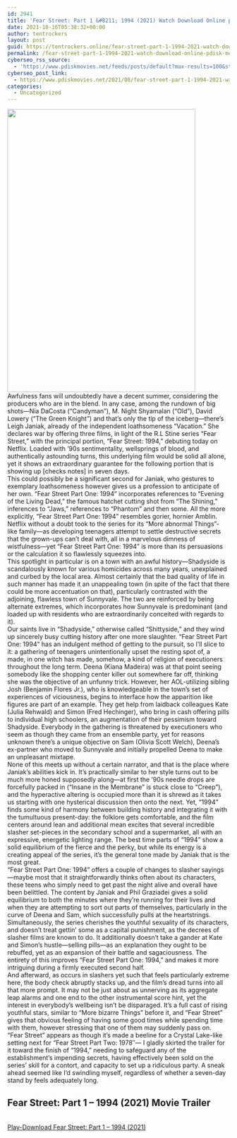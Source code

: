 ```yaml
---
id: 2941
title: 'Fear Street: Part 1 &#8211; 1994 (2021) Watch Download Online pdisk Movie'
date: 2021-10-16T05:38:32+00:00
author: tentrockers
layout: post
guid: https://tentrockers.online/fear-street-part-1-1994-2021-watch-download-online-pdisk-movie/
permalink: /fear-street-part-1-1994-2021-watch-download-online-pdisk-movie/
cyberseo_rss_source:
  - 'https://www.pdiskmovies.net/feeds/posts/default?max-results=100&start-index=701'
cyberseo_post_link:
  - https://www.pdiskmovies.net/2021/08/fear-street-part-1-1994-2021-watch.html
categories:
  - Uncategorized
---
```

<div class="separator">
  <a href="https://1.bp.blogspot.com/-nOyGIZ3F-Xg/YSs5XcjzjjI/AAAAAAAAAeM/Euy9KZSNIjceUqbPBVKdcSU0s5eNah9CACLcBGAsYHQ/s900/Fear%2BStreet%2BPart%2B1%2B-%2B1994%2B%25282021%2529%2BWatch%2BDownload%2BOnline%2Bpdisk%2BMovie.jpg" imageanchor="1"><img loading="lazy" border="0" data-original-height="900" data-original-width="600" height="640" src="https://1.bp.blogspot.com/-nOyGIZ3F-Xg/YSs5XcjzjjI/AAAAAAAAAeM/Euy9KZSNIjceUqbPBVKdcSU0s5eNah9CACLcBGAsYHQ/w426-h640/Fear%2BStreet%2BPart%2B1%2B-%2B1994%2B%25282021%2529%2BWatch%2BDownload%2BOnline%2Bpdisk%2BMovie.jpg" width="426" /></a>
</div>

<div>
  <div>
    <span>Awfulness fans will undoubtedly have a decent summer, considering the producers who are in the blend. In any case, among the rundown of big shots—Nia DaCosta (&#8220;Candyman&#8221;), M. Night Shyamalan (&#8220;Old&#8221;), David Lowery (&#8220;The Green Knight&#8221;) and that&#8217;s only the tip of the iceberg—there&#8217;s Leigh Janiak, already of the independent loathsomeness &#8220;Vacation.&#8221; She declares war by offering three films, in light of the R.L Stine series &#8220;Fear Street,&#8221; with the principal portion, &#8220;Fear Street: 1994,&#8221; debuting today on Netflix. Loaded with &#8217;90s sentimentality, wellsprings of blood, and authentically astounding turns, this underlying film would be solid all alone, yet it shows an extraordinary guarantee for the following portion that is showing up [checks notes] in seven days.&nbsp;&nbsp;</span>
  </div>
  
  <div>
    <span>This could possibly be a significant second for Janiak, who gestures to exemplary loathsomeness however gives us a profession to anticipate of her own. &#8220;Fear Street Part One: 1994&#8221; incorporates references to &#8220;Evening of the Living Dead,&#8221; the famous hatchet cutting shot from &#8220;The Shining,&#8221; inferences to &#8220;Jaws,&#8221; references to &#8220;Phantom&#8221; and then some. All the more explicitly, &#8220;Fear Street Part One: 1994&#8221; resembles gorier, hornier Amblin. Netflix without a doubt took to the series for its &#8220;More abnormal Things&#8221;- like family—as developing teenagers attempt to settle destructive secrets that the grown-ups can&#8217;t deal with, all in a marvelous dimness of wistfulness—yet &#8220;Fear Street Part One: 1994&#8221; is more than its persuasions or the calculation it so flawlessly squeezes into.&nbsp;</span>
  </div>
  
  <div>
    <span>This spotlight in particular is on a town with an awful history—Shadyside is scandalously known for various homicides across many years, unexplained and curbed by the local area. Almost certainly that the bad quality of life in such manner has made it an unappealing town (in spite of the fact that there could be more accentuation on that), particularly contrasted with the adjoining, flawless town of Sunnyvale. The two are reinforced by being alternate extremes, which incorporates how Sunnyvale is predominant (and loaded up with residents who are extraordinarily conceited with regards to it).&nbsp;</span>
  </div>
  
  <div>
    <span>Our saints live in &#8220;Shadyside,&#8221; otherwise called &#8220;Shittyside,&#8221; and they wind up sincerely busy cutting history after one more slaughter. &#8220;Fear Street Part One: 1994&#8221; has an indulgent method of getting to the pursuit, so I&#8217;ll slice to it: a gathering of teenagers unintentionally upset the resting spot of, a made, in one witch has made, somehow, a kind of religion of executioners throughout the long term. Deena (Kiana Madeira) was at that point seeing somebody like the shopping center killer out somewhere far off, thinking she was the objective of an unfunny trick. However, her AOL-utilizing sibling Josh (Benjamin Flores Jr.), who is knowledgeable in the town&#8217;s set of experiences of viciousness, begins to interface how the apparition like figures are part of an example. They get help from laidback colleagues Kate (Julia Rehwald) and Simon (Fred Hechinger), who bring in cash offering pills to individual high schoolers, an augmentation of their pessimism toward Shadyside. Everybody in the gathering is threatened by executioners who seem as though they came from an ensemble party, yet for reasons unknown there&#8217;s a unique objective on Sam (Olivia Scott Welch), Deena&#8217;s ex-partner who moved to Sunnyvale and initially propelled Deena to make an unpleasant mixtape.&nbsp;</span>
  </div>
  
  <div>
    <span>None of this meets up without a certain narrator, and that is the place where Janiak&#8217;s abilities kick in. It&#8217;s practically similar to her style turns out to be much more honed supposedly along—at first the &#8217;90s needle drops are forcefully packed in (&#8220;Insane in the Membrane&#8221; is stuck close to &#8220;Creep&#8221;), and the hyperactive altering is occupied more than it is shrewd as it takes us starting with one hysterical discussion then onto the next. Yet, &#8220;1994&#8221; finds some kind of harmony between building history and integrating it with the tumultuous present-day: the folklore gets comfortable, and the film centers around lean and additional mean excites that several incredible slasher set-pieces in the secondary school and a supermarket, all with an expressive, energetic lighting range. The best time parts of &#8220;1994&#8221; show a solid equilibrium of the fierce and the perky, but while its energy is a creating appeal of the series, it&#8217;s the general tone made by Janiak that is the most great.&nbsp;</span>
  </div>
  
  <div>
    <span>&#8220;Fear Street Part One: 1994&#8221; offers a couple of changes to slasher sayings—maybe most that it straightforwardly thinks often about its characters, these teens who simply need to get past the night alive and overall have been belittled. The content by Janiak and Phil Graziadei gives a solid equilibrium to both the minutes where they&#8217;re running for their lives and when they are attempting to sort out parts of themselves, particularly in the curve of Deena and Sam, which successfully pulls at the heartstrings. Simultaneously, the series cherishes the youthful sexuality of its characters, and doesn&#8217;t treat gettin&#8217; some as a capital punishment, as the decrees of slasher films are known to do. It additionally doesn&#8217;t take a gander at Kate and Simon&#8217;s hustle—selling pills—as an explanation they ought to be rebuffed, yet as an expansion of their battle and sagaciousness. The entirety of this improves &#8220;Fear Street Part One: 1994,&#8221; and makes it more intriguing during a firmly executed second half.&nbsp;</span>
  </div>
  
  <div>
    <span>And afterward, as occurs in slashers yet such that feels particularly extreme here, the body check abruptly stacks up, and the film&#8217;s dread turns into all that more prompt. It may not be just about as unnerving as its aggregate leap alarms and one end to the other instrumental score hint, yet the interest in everybody&#8217;s wellbeing isn&#8217;t be disparaged. It&#8217;s a full cast of rising youthful stars, similar to &#8220;More bizarre Things&#8221; before it, and &#8220;Fear Street&#8221; gives that obvious feeling of having some good times while spending time with them, however stressing that one of them may suddenly pass on.&nbsp;</span>
  </div>
  
  <div>
    <span>&#8220;Fear Street&#8221; appears as though it&#8217;s made a beeline for a Crystal Lake-like setting next for &#8220;Fear Street Part Two: 1978&#8243;— I gladly skirted the trailer for it toward the finish of &#8220;1994,&#8221; needing to safeguard any of the establishment&#8217;s impending secrets, having effectively been sold on the series&#8217; skill for a contort, and capacity to set up a ridiculous party. A sneak ahead seemed like I&#8217;d swindling myself, regardless of whether a seven-day stand by feels adequately long.</span>
  </div>
</div>

<div>
  <h2>
    <span>Fear Street: Part 1 &#8211; 1994 (2021) Movie Trailer</span>
  </h2>
</div>

  
<a href="https://kofilink.com/1/bnYyaXhwMDAxanZ2?dn=1" onclick="window.open('https://kofilink.com/1/bnYyaXhwMDAxanZ2?dn=1','popup','width=600,height=600'); return false;" target="popup" rel="noopener"><br /> Play-Download Fear Street: Part 1 &#8211; 1994 (2021)<br /> </a>